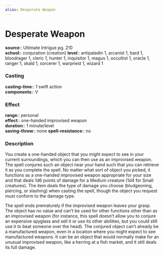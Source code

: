 ```yaml
---
alias: Desperate Weapon
---
```


# Desperate Weapon 

**source**:: Ultimate Intrigue pg. 210  
**school**:: conjuration (creation)
**level**:: antipaladin 1, arcanist 1, bard 1, bloodrager 1, cleric 1, hunter 1, inquisitor 1, magus 1, occultist 1, oracle 1, ranger 1, skald 1, sorcerer 1, warpriest 1, wizard 1

### Casting 

**casting-time**:: 1 swift action  
**components**:: V

### Effect 

**range**:: personal  
**effect**:: one-handed improvised weapon  
**duration**:: 1 minute/level  
**saving-throw**:: none
**spell-resistance**:: no

### Description 

You create a one-handed object that you might expect to see in your current surroundings, which you can then use as an improvised weapon. The spell conjures such an object near your hand such that you can retrieve it as you complete the spell. No matter what sort of object you picked, it functions as a one-handed improvised weapon appropriate for your size and that deals 1d6 points of damage for a Medium creature (1d4 for Small creatures). The item deals the type of damage you choose (bludgeoning, piercing, or slashing) when casting the spell, though the object you request must conform to the damage type.  
  
The spell ends prematurely if the improvised weapon leaves your grasp. The object has no value and can’t be used for other functions other than as an improvised weapon (for instance, this spell doesn’t allow you to conjure an expensive spyglass and sell it or use its other abilities, but you could still use it to beat someone over the head). The conjured object can’t already be a manufactured weapon, even in a location where you might expect to see manufactured weapons. It can be an object that would normally make for an unusual improvised weapon, like a herring at a fish market, and it still deals its full damage.
